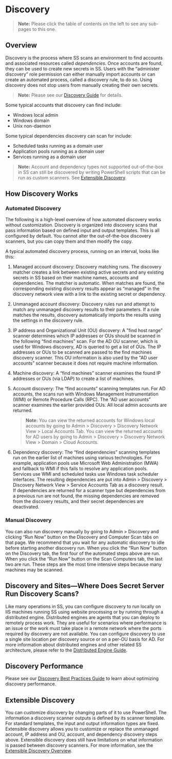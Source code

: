 [title]: # (Discovery)
[tags]: # (Discovery)
[priority]: # (1000)

# Discovery

> **Note:** Please click the table of contents on the left to see any sub-pages to this one.

## Overview

Discovery is the process where SS scans an environment to find accounts and associated resources called *dependencies*. Once accounts are found, they can be used to create new secrets in SS. Users with the “administer discovery” role permission can either manually import accounts or can create an automated process, called a discovery rule, to do so. Using discovery does not stop users from manually creating their own secrets.

> **Note:** Please see our [Discovery Guide](https://updates.thycotic.net/secretserver/documents/SS_DiscoveryGuide.pdf) for details.

Some typical accounts that discovery can find include:

- Windows local admin
- Windows domain
- Unix non-daemon

Some typical dependencies discovery can scan for include:

- Scheduled tasks running as a domain user
- Application pools running as a domain user
- Services running as a domain user

> **Note:** Account and dependency types not supported out-of-the-box in SS can still be discovered by writing PowerShell scripts that can be run as custom scanners. See [Extensible Discovery](#extensible-discovery).

## How Discovery Works

### Automated Discovery

The following is a high-level overview of how automated discovery works without customization. Discovery is organized into discovery scans that pass information based on defined input and output templates. This is all configured by default. You cannot alter the out-of-the-box discovery scanners, but you can copy them and then modify the copy. 

A typical automated discovery process, running on an interval, looks like this:

1. Managed account discovery: Discovery matching runs. The discovery matcher creates a link between existing active secrets and any existing secrets in SS based on their machine names, accounts and dependencies. The matcher is automatic. When matches are found, the corresponding existing discovery results appear as “managed” in the discovery network view with a link to the existing secret or dependency.
1. Unmanaged account discovery: Discovery rules run and attempt to match any unmanaged discovery results to their parameters. If a rule matches the results, discovery automatically imports the results using the settings in the discovery rule.
1. IP address and Organizational Unit (OU) discovery: A "find host range” scanner determines which IP addresses or OUs should be scanned in the following “find machines” scan. For the AD OU scanner, which is used for Windows discovery, AD is queried to get a list of OUs. The IP addresses or OUs to be scanned are passed to the find machines discovery scanner. This OU information is also used by the "AD user accounts” scanner because it does not require machine information.
1. Machine discovery: A “find machines” scanner examines the found IP addresses or OUs (via LDAP) to create a list of machines. 
1. Account discovery: The “find accounts” scanning templates run. For AD accounts, the scans run with Windows Management Instrumentation (WMI) or Remote Procedure Calls (RPC). The “AD user accounts” scanner examines the earlier provided OUs. All local admin accounts are returned.
   
   > **Note:** You can view the returned accounts for Windows local accounts by going to Admin \> Discovery \> Discovery Network View \> Local Accounts Tab. You can view the returned accounts for AD users by going to  Admin \> Discovery \> Discovery Network View \> Domain \> Cloud Accounts. 
   
1. Dependency discovery: The “find dependencies” scanning templates run on the earlier list of machines using various technologies. For example, application pools use Microsoft Web Administration (MWA) and fallback to WMI if this fails to resolve any application pools. Services use WMI and scheduled tasks use Windows task scheduler interfaces. The resulting dependencies are put into Admin \> Discovery \> Discovery Network View \> Service Accounts Tab as a discovery result. If dependencies are returned for a scanner type but dependencies from a previous run are not found, the missing dependencies are removed from the discovery results, and their secret dependencies are deactivated.

### Manual Discovery

You can also run discovery manually by going to Admin \> Discovery and clicking “Run Now” button on the Discovery and Computer Scan tabs on that page. We recommend that you wait for any automatic discovery to idle before starting another discovery run. When you click the “Run Now” button on the Discovery tab, the first four of the automated steps above are run. When you click the “Run Now” button on the Scan Computers tab, the last two are run. These steps are the most time intensive steps because many machines may be scanned.

## Discovery and Sites—Where Does Secret Server Run Discovery Scans?

Like many operations in SS, you can configure discovery to run locally on IIS machines running SS using website processing or by running through a distributed engine. Distributed engines are agents that you can deploy to remotely process work. They are useful for scenarios where performance is an issue or the work must take place in a remote network where the ports required by discovery are not available. You can configure discovery to use a single site location per discovery source or on a per-OU basis for AD. For more information about distributed engines and other related SS architecture, please refer to the [Distributed Engine Guide](https://updates.thycotic.net/secretserver/documents/SS_DistEngine.pdf).

## Discovery Performance

Please see our [Discovery Best Practices Guide](https://thycotic.force.com/support/s/article/Secret-Server-Discovery-Best-Practices) to learn about optimizing discovery performance.

## Extensible Discovery

You can customize discovery by changing parts of it to use PowerShell. The information a discovery scanner outputs is defined by its scanner template. For standard templates, the input and output information types are fixed. Extensible discovery allows you to customize or replace the unmanaged account, IP address and OU, account, and dependency discovery steps above. Extensible discovery does still have limitations on what information is passed between discovery scanners. For more information, see the [Extensible Discovery Overview](https://thycotic.force.com/support/s/article/Scriptable-Discovery-Overview).